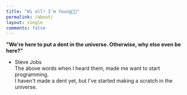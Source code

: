 ```yaml
---
title: "Hi all! I'm Young👋🏻"
permalink: /about/
layout: single
comments: false
---
```


 <b>"We're here to put a dent in the universe. Otherwise, why else even be here?"</b><br>
- Steve Jobs<br>
The above words when I heard them, made me want to start programming.<br> 
I haven't made a dent yet, but I've started making a scratch in the universe.

